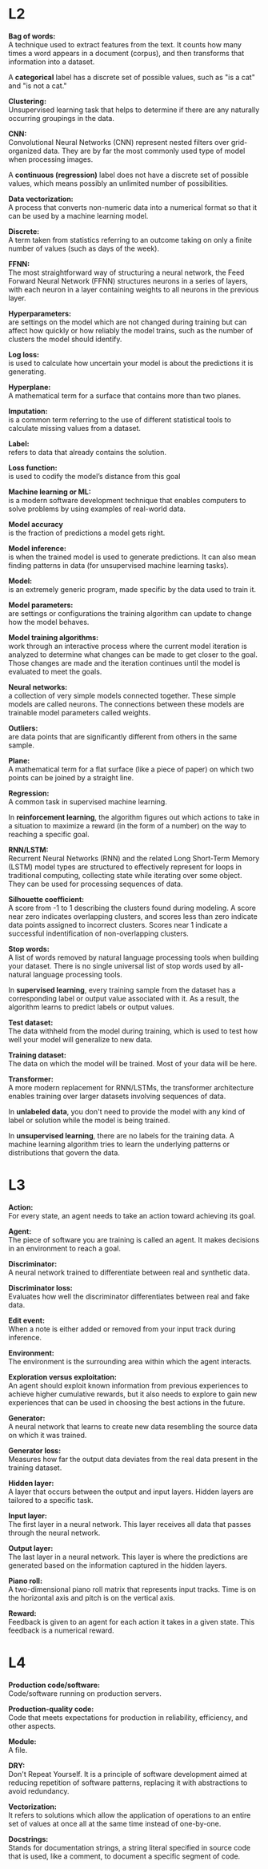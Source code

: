 ---
---

# L2
**Bag of words:**  
A technique used to extract features from the text. It counts how many times a word appears in a document (corpus), and then transforms that information into a dataset.

A **categorical** label has a discrete set of possible values, such as "is a cat" and "is not a cat."

**Clustering:**  
Unsupervised learning task that helps to determine if there are any naturally occurring groupings in the data.

**CNN:**  
Convolutional Neural Networks (CNN) represent nested filters over grid-organized data. They are by far the most commonly used type of model when processing images.

A **continuous (regression)** label does not have a discrete set of possible values, which means possibly an unlimited number of possibilities.

**Data vectorization:**  
A process that converts non-numeric data into a numerical format so that it can be used by a machine learning model.

**Discrete:**  
A term taken from statistics referring to an outcome taking on only a finite number of values (such as days of the week).

**FFNN:**  
The most straightforward way of structuring a neural network, the Feed Forward Neural Network (FFNN) structures neurons in a series of layers, with each neuron in a layer containing weights to all neurons in the previous layer.

**Hyperparameters:**  
are settings on the model which are not changed during training but can affect how quickly or how reliably the model trains, such as the number of clusters the model should identify.

**Log loss:**  
is used to calculate how uncertain your model is about the predictions it is generating.

**Hyperplane:**  
A mathematical term for a surface that contains more than two planes.

**Imputation:**  
is a common term referring to the use of different statistical tools to calculate missing values from a dataset.

**Label:**  
refers to data that already contains the solution.

**Loss function:**  
is used to codify the model’s distance from this goal

**Machine learning or ML:**  
is a modern software development technique that enables computers to solve problems by using examples of real-world data.

**Model accuracy**  
is the fraction of predictions a model gets right.

**Model inference:**  
is when the trained model is used to generate predictions. It can also mean finding patterns in data (for unsupervised machine learning tasks).

**Model:**  
is an extremely generic program, made specific by the data used to train it.

**Model parameters:**  
are settings or configurations the training algorithm can update to change how the model behaves.

**Model training algorithms:**  
work through an interactive process where the current model iteration is analyzed to determine what changes can be made to get closer to the goal. Those changes are made and the iteration continues until the model is evaluated to meet the goals.

**Neural networks:**  
a collection of very simple models connected together. These simple models are called neurons. The connections between these models are trainable model parameters called weights.

**Outliers:**  
are data points that are significantly different from others in the same sample.

**Plane:**  
A mathematical term for a flat surface (like a piece of paper) on which two points can be joined by a straight line.

**Regression:**  
A common task in supervised machine learning.

In **reinforcement learning**, the algorithm figures out which actions to take in a situation to maximize a reward (in the form of a number) on the way to reaching a specific goal.

**RNN/LSTM:**  
Recurrent Neural Networks (RNN) and the related Long Short-Term Memory (LSTM) model types are structured to effectively represent for loops in traditional computing, collecting state while iterating over some object. They can be used for processing sequences of data.

**Silhouette coefficient:**  
A score from -1 to 1 describing the clusters found during modeling. A score near zero indicates overlapping clusters, and scores less than zero indicate data points assigned to incorrect clusters. Scores near 1 indicate a successful indentification of non-overlapping clusters.

**Stop words:**  
A list of words removed by natural language processing tools when building your dataset. There is no single universal list of stop words used by all-natural language processing tools.

In **supervised learning**, every training sample from the dataset has a corresponding label or output value associated with it. As a result, the algorithm learns to predict labels or output values.

**Test dataset:**  
The data withheld from the model during training, which is used to test how well your model will generalize to new data.

**Training dataset:**  
The data on which the model will be trained. Most of your data will be here.

**Transformer:**  
A more modern replacement for RNN/LSTMs, the transformer architecture enables training over larger datasets involving sequences of data.

In **unlabeled data**, you don't need to provide the model with any kind of label or solution while the model is being trained.

In **unsupervised learning**, there are no labels for the training data. A machine learning algorithm tries to learn the underlying patterns or distributions that govern the data.

# L3
**Action:**  
For every state, an agent needs to take an action toward achieving its goal.

**Agent:**  
The piece of software you are training is called an agent. It makes decisions in an environment to reach a goal.

**Discriminator:**  
A neural network trained to differentiate between real and synthetic data.

**Discriminator loss:**  
Evaluates how well the discriminator differentiates between real and fake data.

**Edit event:**  
When a note is either added or removed from your input track during inference.

**Environment:**  
The environment is the surrounding area within which the agent interacts.

**Exploration versus exploitation:**  
An agent should exploit known information from previous experiences to achieve higher cumulative rewards, but it also needs to explore to gain new experiences that can be used in choosing the best actions in the future.

**Generator:**  
A neural network that learns to create new data resembling the source data on which it was trained.

**Generator loss:**  
Measures how far the output data deviates from the real data present in the training dataset.

**Hidden layer:**  
A layer that occurs between the output and input layers. Hidden layers are tailored to a specific task.

**Input layer:**  
The first layer in a neural network. This layer receives all data that passes through the neural network.

**Output layer:**  
The last layer in a neural network. This layer is where the predictions are generated based on the information captured in the hidden layers.

**Piano roll:**  
A two-dimensional piano roll matrix that represents input tracks. Time is on the horizontal axis and pitch is on the vertical axis.

**Reward:**  
Feedback is given to an agent for each action it takes in a given state. This feedback is a numerical reward.

# L4
**Production code/software:**  
Code/software running on production servers.

**Production-quality code:**  
Code that meets expectations for production in reliability, efficiency, and other aspects.

**Module:**  
A file.

**DRY:**  
Don't Repeat Yourself. It is a principle of software development aimed at reducing repetition of software patterns, replacing it with abstractions to avoid redundancy.

**Vectorization:**  
It refers to solutions which allow the application of operations to an entire set of values at once all at the same time instead of one-by-one.

**Docstrings:**  
Stands for documentation strings, a string literal specified in source code that is used, like a comment, to document a specific segment of code.